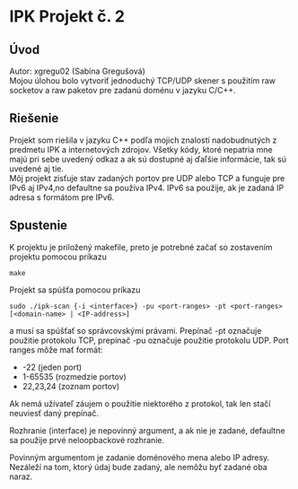 # IPK Projekt č. 2

## Úvod
Autor: xgregu02 (Sabína Gregušová)</br>
Mojou úlohou bolo vytvoriť jednoduchý TCP/UDP skener s použitím raw socketov a raw paketov pre zadanú doménu v jazyku C/C++.

## Riešenie
Projekt som riešila v jazyku C++ podľa mojich znalostí nadobudnutých z predmetu IPK a internetových zdrojov. Všetky kódy, ktoré nepatria mne majú pri sebe uvedený odkaz a ak sú dostupné aj ďaľšie informácie, tak sú uvedené aj tie.</br>
Môj projekt zisťuje stav zadaných portov pre UDP alebo TCP a funguje pre IPv6 aj IPv4,no defaultne sa používa IPv4. IPv6 sa použije, ak je zadaná IP adresa s formátom pre IPv6.

## Spustenie
K projektu je priložený makefile, preto je potrebné začať so zostavením projektu pomocou príkazu

```
make
```

Projekt sa spúšťa pomocou príkazu

```
sudo ./ipk-scan {-i <interface>} -pu <port-ranges> -pt <port-ranges> [<domain-name> | <IP-address>]
```

a musí sa spúšťať so správcovskými právami. Prepínač -pt označuje použitie protokolu TCP, prepínač -pu označuje použitie protokolu UDP. Port ranges môže mať formát:
* -22 (jeden port)
* 1-65535 (rozmedzie portov)
* 22,23,24 (zoznam portov)

Ak nemá užívateľ záujem o použitie niektorého z protokol, tak len stačí neuviesť daný prepínač.

Rozhranie (interface) je nepovinný argument, a ak nie je zadané, defaultne sa použije prvé neloopbackové rozhranie.

Povinným argumentom je zadanie doménového mena alebo IP adresy. Nezáleží na tom, ktorý údaj bude zadaný, ale nemôžu byť zadané oba naraz. 
